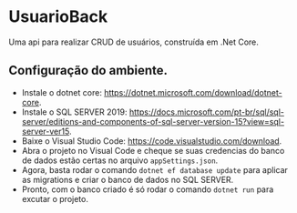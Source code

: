 # UsuarioBack
Uma api para realizar CRUD de usuários, construída em .Net Core.

## Configuração do ambiente.
  - Instale o dotnet core: https://dotnet.microsoft.com/download/dotnet-core.
  - Instale o SQL SERVER 2019: https://docs.microsoft.com/pt-br/sql/sql-server/editions-and-components-of-sql-server-version-15?view=sql-server-ver15.
  - Baixe o Visual Studio Code: https://code.visualstudio.com/download.
  - Abra o projeto no Visual Code e cheque se suas credencias do banco de dados estão certas no arquivo ```appSettings.json```.
  - Agora, basta rodar o comando ```dotnet ef database update``` para aplicar as migrations e criar o banco de dados no SQL SERVER.
  - Pronto, com o banco criado é só rodar o comando ```dotnet run``` para excutar o projeto.
